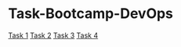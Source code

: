 # Task-Bootcamp-DevOps
[Task 1](https://github.com/malikalrizky/Task-Bootcampdw/blob/main/DevOps/Day%201%20-%20Intro%20to%20DevOps/Day%201%20-%20Intro%20to%20DevOps.md)
[Task 2](https://github.com/malikalrizky/Task-Bootcampdw/blob/main/DevOps/Day%202%20-%20Basic%20Shell%20and%20Computer%20Networking/Day%202%20-%20Basic%20Shell%20and%20Computer%20Networking.md)
[Task 3](https://github.com/malikalrizky/Task-Bootcampdw/blob/main/DevOps/Day%203%20-%20Application%20in%20Server/Day%203%20-%20Application%20in%20Server.md)
[Task 4](https://github.com/malikalrizky/Task-Bootcampdw/blob/main/DevOps/Day%204%20-%20Version%20Control%20System/Day%204%20-%20Version%20Control%20System.md)
